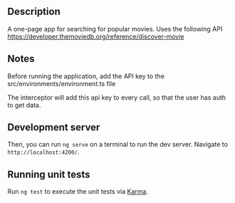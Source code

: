 ## Description

A one-page app for searching for popular movies.
Uses the following API
https://developer.themoviedb.org/reference/discover-movie

## Notes

Before running the application, add the API key to the src/environments/environment.ts file

The interceptor will add this api key to every call, so that the user has auth to get data.

## Development server

Then, you can run `ng serve` on a terminal to run the dev server.
Navigate to `http://localhost:4200/`.

## Running unit tests

Run `ng test` to execute the unit tests via [Karma](https://karma-runner.github.io).
